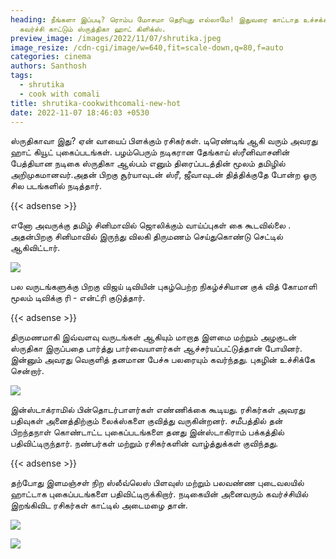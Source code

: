 ```yaml
---
heading: நீங்களா இப்படி? ரொம்ப மோசமா தெரியுது எல்லாமே! இதுவரை காட்டாத உச்சக்கட்ட
  கவர்ச்சி காட்டும் ஸ்ருத்திகா ஹாட் கிளிக்ஸ்.
preview_image: /images/2022/11/07/shrutika.jpeg
image_resize: /cdn-cgi/image/w=640,fit=scale-down,q=80,f=auto
categories: cinema
authors: Santhosh
tags:
  - shrutika
  - cook with comali
title: shrutika-cookwithcomali-new-hot
date: 2022-11-07 18:46:03 +0530
---
```

ஸ்ருதிகாவா இது? ஏன் வாயைப் பிளக்கும் ரசிகர்கள். டிரெண்டிங் ஆகி வரும் அவரது ஹாட் கியூட் புகைப்படங்கள்.
பழம்பெரும் நடிகரான தேங்காய் ஸ்ரீனிவாசனின் பேத்தியான நடிகை ஸ்ருதிகா ஆல்பம் எனும் திரைப்படத்தின் மூலம் தமிழில் அறிமுகமானவர்.அதன் பிறகு சூர்யாவுடன் ஸ்ரீ, ஜீவாவுடன் தித்திக்குதே போன்ற ஓரு  சில படங்களில் நடித்தார்.

{{< adsense >}}

 எனோ அவருக்கு தமிழ் சினிமாவில் ஜொலிக்கும் வாய்ப்புகள் கை கூடவில்லை . அதன்பிறகு சினிமாவில் இருந்து விலகி திருமணம் செய்துகொண்டு செட்டில் ஆகிவிட்டார்.


![](/images/2022/11/07/shrutika-cookwithcomali-new-hot6.jpeg)

பல வருடங்களுக்கு பிறகு விஜய் டிவியின் புகழ்பெற்ற நிகழ்ச்சியான  குக் வித் கோமாளி மூலம் டிவிக்கு ரி - என்ட்ரி குடுத்தார். 

{{< adsense >}}

திருமணமாகி இவ்வளவு வருடங்கள் ஆகியும் மாறாத இளமை மற்றும் அழகுடன் ஸ்ருதிகா இருப்பதை பார்த்து  பார்வையாளர்கள் ஆச்சர்யப்பட்டுத்தான் போயினர். இன்னும் அவரது வெகுளித் தனமான பேச்சு பலரையும் கவர்ந்தது. புகழின் உச்சிக்கே சென்றார். 


![](/images/2022/11/07/shrutika-cookwithcomali-new-hot4.jpeg)

இன்ஸ்டாக்ராமில்  பின்தொடர்பாளர்கள் எண்ணிக்கை கூடியது. ரசிகர்கள் அவரது பதிவுகள் அனைத்திற்கும் லைக்ஸ்களை குவித்து வருகின்றனர்.  சமீபத்தில் தன் பிறந்தநாள் கொண்டாட்ட புகைப்படங்களை தனது இன்ஸ்டாகிராம் பக்கத்தில் பதிவிட்டிருந்தார். நண்பர்கள் மற்றும் ரசிகர்களின் வாழ்த்துக்கள் குவிந்தது.

{{< adsense >}}


தற்போது இளமஞ்சள் நிற ஸ்லீவ்லெஸ் பிளவுஸ் மற்றும் பலவண்ண புடைவலயில் ஹாட்டாக புகைப்படங்களை பதிவிட்டிருக்கிறார். நடிகையின் அனைவரும் கவர்ச்சியில் இறங்கிவிட ரசிகர்கள் காட்டில் அடைமழை தான்.

![](/images/2022/11/07/shrutika-cookwithcomali-new-hot2.jpeg)

![](/images/2022/11/07/shrutika-cookwithcomali-new-hot.jpeg)